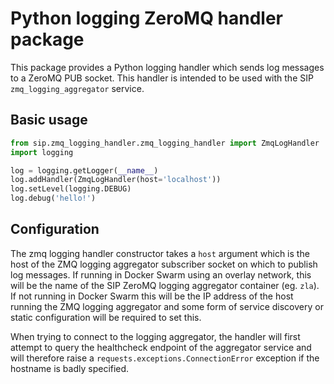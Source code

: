 # Python logging ZeroMQ handler package

This package provides a Python logging handler which sends log messages
to a ZeroMQ PUB socket. This handler is intended to be used with the SIP
`zmq_logging_aggregator` service.

## Basic usage

```python
from sip.zmq_logging_handler.zmq_logging_handler import ZmqLogHandler
import logging

log = logging.getLogger(__name__)
log.addHandler(ZmqLogHandler(host='localhost'))
log.setLevel(logging.DEBUG)
log.debug('hello!')
```

## Configuration

The zmq logging handler constructor takes a `host` argument which is the host 
of the ZMQ logging aggregator subscriber socket on which to publish log 
messages. If running in Docker Swarm using an overlay network, 
this will be the name of the SIP ZeroMQ logging aggregator container 
(eg. `zla`). If not running in Docker Swarm this will be the IP address of the 
host running the ZMQ logging aggregator and some form of service discovery 
or static configuration will be required to set this.

When trying to connect to the logging aggregator, the handler will first 
attempt to query the healthcheck endpoint of the aggregator service and will 
therefore raise a `requests.exceptions.ConnectionError` exception if the
hostname is badly specified.
